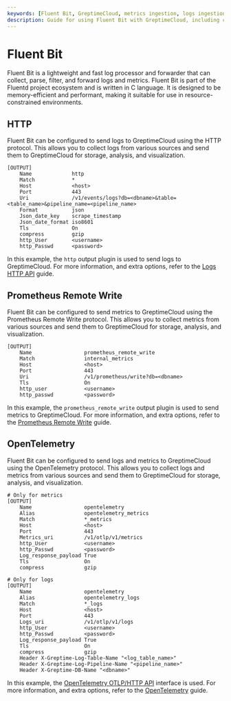 ```yaml
---
keywords: [Fluent Bit, GreptimeCloud, metrics ingestion, logs ingestion, data pipeline]
description: Guide for using Fluent Bit with GreptimeCloud, including configuration for metrics and logs ingestion, and running Fluent Bit with a sample configuration.
---
```



# Fluent Bit

Fluent Bit is a lightweight and fast log processor and forwarder that can collect, parse, filter, and forward logs and metrics. Fluent Bit is part of the Fluentd project ecosystem and is written in C language. It is designed to be memory-efficient and performant, making it suitable for use in resource-constrained environments.

## HTTP

Fluent Bit can be configured to send logs to GreptimeCloud using the HTTP protocol. This allows you to collect logs from various sources and send them to GreptimeCloud for storage, analysis, and visualization.

```
[OUTPUT]
    Name             http
    Match            *
    Host             <host>
    Port             443
    Uri              /v1/events/logs?db=<dbname>&table=<table_name>&pipeline_name=<pipeline_name>
    Format           json
    Json_date_key    scrape_timestamp
    Json_date_format iso8601
    Tls              On
    compress         gzip
    http_User        <username>
    http_Passwd      <password>
```

In this example, the `http` output plugin is used to send logs to GreptimeCloud. For more information, and extra options, refer to the [Logs HTTP API](https://docs.greptime.com/user-guide/ingest-data/for-observability/logs) guide.

## Prometheus Remote Write

Fluent Bit can be configured to send metrics to GreptimeCloud using the Prometheus Remote Write protocol. This allows you to collect metrics from various sources and send them to GreptimeCloud for storage, analysis, and visualization.

```
[OUTPUT]
    Name                 prometheus_remote_write
    Match                internal_metrics
    Host                 <host>
    Port                 443
    Uri                  /v1/prometheus/write?db=<dbname>
    Tls                  On
    http_user            <username>
    http_passwd          <password>
```

In this example, the `prometheus_remote_write` output plugin is used to send metrics to GreptimeCloud. For more information, and extra options, refer to the [Prometheus Remote Write](https://docs.greptime.com/user-guide/integrations/prometheus) guide.

## OpenTelemetry

Fluent Bit can be configured to send logs and metrics to GreptimeCloud using the OpenTelemetry protocol. This allows you to collect logs and metrics from various sources and send them to GreptimeCloud for storage, analysis, and visualization.

```
# Only for metrics
[OUTPUT]
    Name                 opentelemetry
    Alias                opentelemetry_metrics
    Match                *_metrics
    Host                 <host>
    Port                 443
    Metrics_uri          /v1/otlp/v1/metrics
    http_User            <username>
    http_Passwd          <password>
    Log_response_payload True
    Tls                  On
    compress             gzip

# Only for logs
[OUTPUT]
    Name                 opentelemetry
    Alias                opentelemetry_logs
    Match                *_logs
    Host                 <host>
    Port                 443
    Logs_uri             /v1/otlp/v1/logs
    http_User            <username>
    http_Passwd          <password>
    Log_response_payload True
    Tls                  On
    compress             gzip
    Header X-Greptime-Log-Table-Name "<log_table_name>"
    Header X-Greptime-Log-Pipeline-Name "<pipeline_name>"
    Header X-Greptime-DB-Name "<dbname>"
```

In this example, the [OpenTelemetry OTLP/HTTP API](https://docs.greptime.com/nightly/user-guide/ingest-data/for-observability/opentelemetry) interface is used. For more information, and extra options, refer to the [OpenTelemetry](https://docs.greptime.com/nightly/user-guide/ingest-data/for-observability/opentelemetry) guide.